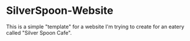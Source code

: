 # SilverSpoon-Website
This is a simple "template" for a website I'm trying to create for an eatery called "Silver Spoon Cafe".
